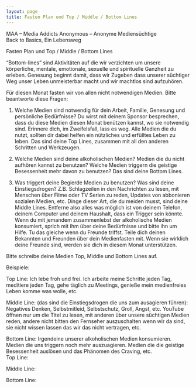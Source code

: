 ```yaml
---
layout: page
title: Fasten Plan und Top / Middle / Bottom Lines
---
```


MAA – Media Addicts Anonymous – Anonyme Mediensüchtige  
Back to Basics, Ein Lebensweg  

Fasten Plan und Top / Middle / Bottom Lines  

“Bottom-lines” sind Aktivitäten auf die wir verzichten um unsere körperliche, mentale, emotionale, sexuelle und spirituelle Ganzheit zu erleben. Genesung beginnt damit, dass wir Zugeben dass unserer süchtiger Weg unser Leben unmeisterbar macht und wir machtlos sind aufzuhören.  

Für diesen Monat fasten wir von allen nicht notwendigen Medien. Bitte beantworte diese Fragen:  

1. Welche Medien sind notwendig für dein Arbeit, Familie, Genesung und persönliche Bedürfnisse? Du wirst mit deinem Sponsor besprechen, dass du diese Medien diesen Monat benützen kannst, wo sie notwendig sind. Erinnere dich, im Zweifelsfall, lass es weg. Alle Medien die du nutzt, sollten dir dabei helfen ein nützliches und erfülltes Leben zu leben. Das sind deine Top Lines, zusammen mit all den anderen Schritten und Werkzeugen.  

2. Welche Medien sind deine alkoholischen Medien? Medien die du nicht aufhören kannst zu benutzen? Welche Medien triggern die geistige Besessenheit mehr davon zu benutzen? Das sind deine Bottom Lines.  

3. Was triggert deine Begierde Medien zu benutzen? Was sind deine Einstiegsdrogen? Z.B. Schlagzeilen in den Nachrichten zu lesen, mit Menschen über Filme oder TV Serien zu reden, Updates von abbonieren sozialen Medien, etc. Dinge dieser Art, die du meiden musst, sind deine Middle Lines. Entferne also alles was möglich ist von deinem Telefon, deinem Computer und deinem Haushalt, dass ein Trigger sein könnte. Wenn du mit jemandem zusammenlebst der alkoholische Medien konsumiert, sprich mit ihm über deine Bedürfnisse und bitte ihn um Hilfe. Tu das gleiche wenn du Freunde triffst. Teile dich deinen Bekannten und Freunden über dein Medienfasten mit. Wenn sie wirklich deine Freunde sind, werden sie dich in diesem Monat unterstützen.  

Bitte schreibe deine Medien Top, Middle und Bottom Lines auf.  

Beispiele:  

Top Line: Ich lebe froh und frei. Ich arbeite meine Schritte jeden Tag, meditiere jeden Tag, gehe täglich zu Meetings, genieße mein medienfreies Leben komme was wolle, etc.  

Middle Line: (das sind die Einstiegsdrogen die uns zum ausagieren führen):  
Negatives Denken, Selbstmitleid, Selbstschutz, Groll, Angst, etc. YouTube öffnen nur um die Titel zu lesen, mit anderen über unsere süchtigen Medien reden, andere nicht bitten den Fernseher auszuschalten wenn wir da sind, sie nicht wissen lassen das wir das nicht vertragen, etc.  

Bottom Line: Irgendeine unserer alkoholischen Medien konsumieren. Medien die uns triggern noch mehr auszuagieren. Medien die die geistige Besessenheit auslösen und das Phänomen des Craving, etc.  
Top Line:  

Middle Line:  

Bottom Line:  
